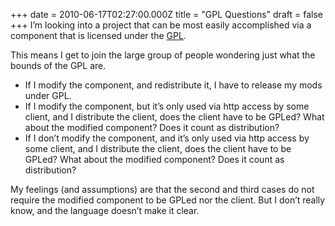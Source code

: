 +++
date = 2010-06-17T02:27:00.000Z
title = "GPL Questions"
draft = false
+++
I’m looking into a project that can be most easily accomplished via a
component that is licensed under the
[GPL](http://www.gnu.org/licenses/gpl.html).

This means I get to join the large group of people wondering just what
the bounds of the GPL are.

-   If I modify the component, and redistribute it, I have to release my
    mods under GPL.
-   If I modify the component, but it’s only used via http access by
    some client, and I distribute the client, does the client have to be
    GPLed? What about the modified component? Does it count as
    distribution?
-   If I don’t modify the component, and it’s only used via http access
    by some client, and I distribute the client, does the client have to
    be GPLed? What about the modified component? Does it count as
    distribution?

My feelings (and assumptions) are that the second and third cases do not
require the modified component to be GPLed nor the client. But I don’t
really know, and the language doesn’t make it clear.
